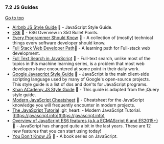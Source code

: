 ### 7.2 <a id="js-guides"></a>JS Guides
[Go to top](#index)
  * [Airbnb JS Style Guide](https://github.com/airbnb/javascript) :gift_heart: - JavaScript Style Guide.
  * [ES6](https://github.com/bevacqua/es6) :gift_heart: - ES6 Overview in 350 Bullet Points.
  * [Every Programmer Should Know](https://github.com/mr-mig/every-programmer-should-know) :gift_heart: - A collection of (mostly) technical things every software developer should know.
  * [Full Stack Web Developer Path](https://github.com/shovanch/fullstack-web-developer-path):gift_heart: - A learning path for Full-stack web development.
  * [Full Text Search in JavaScript](http://burakkanber.com/blog/machine-learning-full-text-search-in-javascript-relevance-scoring/) :gift_heart: - Full-text search, unlike most of the topics in this machine learning series, is a problem that most web developers have encountered at some point in their daily work.
  * [Google Javascript Style Guide](https://google.github.io/styleguide/javascriptguide.xml) :gift_heart: - JavaScript is the main client-side scripting language used by many of Google's open-source projects. This style guide is a list of dos and don'ts for JavaScript programs.
  * [Khan ACademy JS Style Guide](https://github.com/Khan/style-guides/blob/master/style/javascript.md) :gift_heart: - This guide is adapted from the jQuery style guide.
  * [Modern JavaScript Cheatsheet](https://github.com/mbeaudru/modern-js-cheatsheet) :gift_heart: - Cheatsheet for the JavaScript knowledge you will frequently encounter in modern projects.
  * [The JavaScript Tutorial](https://github.com/iliakan/javascript-tutorial-en) :git_heart: - Modern JavaScript Tutorial. [https://javascript.info](https://javascript.info)
  * [Overview of JavaScript ES6 features (a.k.a ECMAScript 6 and ES2015+)](http://adrianmejia.com/blog/2016/10/19/Overview-of-JavaScript-ES6-features-a-k-a-ECMAScript-6-and-ES2015/#.WA4G-3dZebs.hackernews) :gift_heart: - JavaScript has changed quite a bit in the last years. These are 12 new features that you can start using today!
  * [You Don't Know JS](https://github.com/getify/You-Dont-Know-JS) :gift_heart: - A book series on JavaScript.
